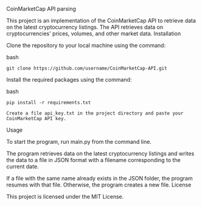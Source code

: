 CoinMarketCap API parsing

This project is an implementation of the CoinMarketCap API to retrieve data on the latest cryptocurrency listings. The API retrieves data on cryptocurrencies' prices, volumes, and other market data.
Installation

Clone the repository to your local machine using the command:

bash

    git clone https://github.com/username/CoinMarketCap-API.git

Install the required packages using the command:

bash

    pip install -r requirements.txt

    Create a file api_key.txt in the project directory and paste your CoinMarketCap API key.

Usage

To start the program, run main.py from the command line.

The program retrieves data on the latest cryptocurrency listings and writes the data to a file in JSON format with a filename corresponding to the current date.

If a file with the same name already exists in the JSON folder, the program resumes with that file. Otherwise, the program creates a new file.
License

This project is licensed under the MIT License.